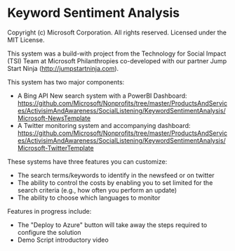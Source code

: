 # Keyword Sentiment Analysis

Copyright (c) Microsoft Corporation. All rights reserved.
Licensed under the MIT License.

This system was a build-with project from the Technology for Social Impact (TSI) Team at Microsoft Philanthropies co-developed with our partner Jump Start Ninja (http://jumpstartninja.com). 

This system has two major components: 
* A Bing API New search system with a PowerBI Dashboard: https://github.com/Microsoft/Nonprofits/tree/master/ProductsAndServices/ActivisimAndAwareness/SocialListening/KeywordSentimentAnalysis/Microsoft-NewsTemplate
* A Twitter monitoring system and accompanying dashboard: https://github.com/Microsoft/Nonprofits/tree/master/ProductsAndServices/ActivisimAndAwareness/SocialListening/KeywordSentimentAnalysis/Microsoft-TwitterTemplate

These systems have three features you can customize:
* The search terms/keywords to identify in the newsfeed or on twitter
* The ability to control the costs by enabling you to set limited for the search criteria (e.g., how often you perform an update)
* The ability to choose which languages to monitor

Features in progress include:
* The "Deploy to Azure" button will take away the steps required to configure the solution
* Demo Script introductory video
